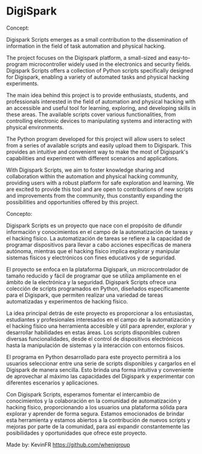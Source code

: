 # DigiSpark

Concept:

Digispark Scripts emerges as a small contribution to the dissemination of information in the field of task automation and physical hacking.

The project focuses on the Digispark platform, a small-sized and easy-to-program microcontroller widely used in the electronics and security fields. Digispark Scripts offers a collection of Python scripts specifically designed for Digispark, enabling a variety of automated tasks and physical hacking experiments.

The main idea behind this project is to provide enthusiasts, students, and professionals interested in the field of automation and physical hacking with an accessible and useful tool for learning, exploring, and developing skills in these areas. The available scripts cover various functionalities, from controlling electronic devices to manipulating systems and interacting with physical environments.

The Python program developed for this project will allow users to select from a series of available scripts and easily upload them to Digispark. This provides an intuitive and convenient way to make the most of Digispark's capabilities and experiment with different scenarios and applications.

With Digispark Scripts, we aim to foster knowledge sharing and collaboration within the automation and physical hacking community, providing users with a robust platform for safe exploration and learning. We are excited to provide this tool and are open to contributions of new scripts and improvements from the community, thus constantly expanding the possibilities and opportunities offered by this project.

Concepto:

Digispark Scripts es un proyecto que nace con el propósito de difundir información y conocimientos en el campo de la automatización de tareas y el hacking físico. La automatización de tareas se refiere a la capacidad de programar dispositivos para llevar a cabo acciones específicas de manera autónoma, mientras que el hacking físico implica explorar y manipular sistemas físicos y electrónicos con fines educativos y de seguridad.

El proyecto se enfoca en la plataforma Digispark, un microcontrolador de tamaño reducido y fácil de programar que se utiliza ampliamente en el ámbito de la electrónica y la seguridad. Digispark Scripts ofrece una colección de scripts programados en Python, diseñados específicamente para el Digispark, que permiten realizar una variedad de tareas automatizadas y experimentos de hacking físico.

La idea principal detrás de este proyecto es proporcionar a los entusiastas, estudiantes y profesionales interesados en el campo de la automatización y el hacking físico una herramienta accesible y útil para aprender, explorar y desarrollar habilidades en estas áreas. Los scripts disponibles cubren diversas funcionalidades, desde el control de dispositivos electrónicos hasta la manipulación de sistemas y la interacción con entornos físicos.

El programa en Python desarrollado para este proyecto permitirá a los usuarios seleccionar entre una serie de scripts disponibles y cargarlos en el Digispark de manera sencilla. Esto brinda una forma intuitiva y conveniente de aprovechar al máximo las capacidades del Digispark y experimentar con diferentes escenarios y aplicaciones.

Con Digispark Scripts, esperamos fomentar el intercambio de conocimientos y la colaboración en la comunidad de automatización y hacking físico, proporcionando a los usuarios una plataforma sólida para explorar y aprender de forma segura. Estamos emocionados de brindar esta herramienta y estamos abiertos a la contribución de nuevos scripts y mejoras por parte de la comunidad, para así expandir constantemente las posibilidades y oportunidades que ofrece este proyecto.

Made by: KevinFR  https://github.com/whenigroup
